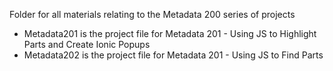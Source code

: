 Folder for all materials relating to the Metadata 200 series of projects  
* Metadata201 is the project file for Metadata 201 - Using JS to Highlight Parts and Create Ionic Popups
* Metadata202 is the project file for Metadata 201 - Using JS to Find Parts
